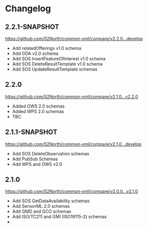 # Changelog

## 2.2.1-SNAPSHOT

https://github.com/52North/common-xml/compare/v2.2.0...develop

* Add relatedOfferings v1.0 schema
* Add GDA v2.0 schema
* Add SOS InsertFeatureOfInterest v1.0 schema
* Add SOS DeleteResultTemplate v1.0 schema
* Add SOS UpdateResultTemplate schemas

## 2.2.0

https://github.com/52North/common-xml/compare/v2.1.0...v2.2.0

* Added OWS 2.0 schemas
* Added WPS 2.0 schemas
* TBC

## 2.1.1-SNAPSHOT

https://github.com/52North/common-xml/compare/v2.1.0...develop

* Add SOS DeleteObservation schemas
* Add PubSub Schemas
* Add WPS and OWS v2.0

## 2.1.0

https://github.com/52North/common-xml/compare/v2.0.0...v2.1.0

* Add SOS GetDataAvailability schemas
* Add SensorML 2.0 schemas
* Add GMD and GCO schemas
* Add ISO/TC211 and GMI (ISO19115-2) schemas
* 

